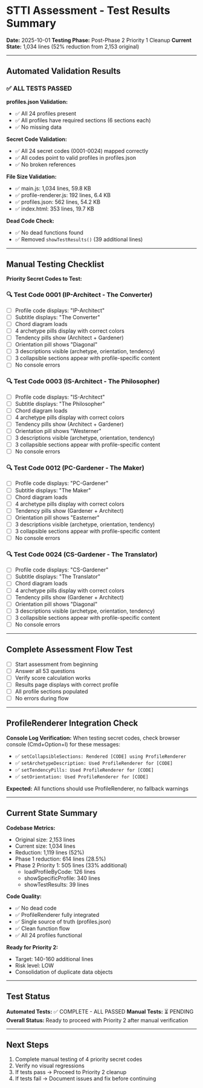 # STTI Assessment - Test Results Summary
**Date:** 2025-10-01
**Testing Phase:** Post-Phase 2 Priority 1 Cleanup
**Current State:** 1,034 lines (52% reduction from 2,153 original)

---

## Automated Validation Results

### ✅ ALL TESTS PASSED

**profiles.json Validation:**
- ✅ All 24 profiles present
- ✅ All profiles have required sections (6 sections each)
- ✅ No missing data

**Secret Code Validation:**
- ✅ All 24 secret codes (0001-0024) mapped correctly
- ✅ All codes point to valid profiles in profiles.json
- ✅ No broken references

**File Size Validation:**
- ✅ main.js: 1,034 lines, 59.8 KB
- ✅ profile-renderer.js: 192 lines, 6.4 KB
- ✅ profiles.json: 562 lines, 54.2 KB
- ✅ index.html: 353 lines, 19.7 KB

**Dead Code Check:**
- ✅ No dead functions found
- ✅ Removed `showTestResults()` (39 additional lines)

---

## Manual Testing Checklist

**Priority Secret Codes to Test:**

### 🔍 Test Code 0001 (IP-Architect - The Converter)
- [ ] Profile code displays: "IP-Architect"
- [ ] Subtitle displays: "The Converter"
- [ ] Chord diagram loads
- [ ] 4 archetype pills display with correct colors
- [ ] Tendency pills show (Architect + Gardener)
- [ ] Orientation pill shows "Diagonal"
- [ ] 3 descriptions visible (archetype, orientation, tendency)
- [ ] 3 collapsible sections appear with profile-specific content
- [ ] No console errors

### 🔍 Test Code 0003 (IS-Architect - The Philosopher)
- [ ] Profile code displays: "IS-Architect"
- [ ] Subtitle displays: "The Philosopher"
- [ ] Chord diagram loads
- [ ] 4 archetype pills display with correct colors
- [ ] Tendency pills show (Architect + Gardener)
- [ ] Orientation pill shows "Westerner"
- [ ] 3 descriptions visible (archetype, orientation, tendency)
- [ ] 3 collapsible sections appear with profile-specific content
- [ ] No console errors

### 🔍 Test Code 0012 (PC-Gardener - The Maker)
- [ ] Profile code displays: "PC-Gardener"
- [ ] Subtitle displays: "The Maker"
- [ ] Chord diagram loads
- [ ] 4 archetype pills display with correct colors
- [ ] Tendency pills show (Gardener + Architect)
- [ ] Orientation pill shows "Easterner"
- [ ] 3 descriptions visible (archetype, orientation, tendency)
- [ ] 3 collapsible sections appear with profile-specific content
- [ ] No console errors

### 🔍 Test Code 0024 (CS-Gardener - The Translator)
- [ ] Profile code displays: "CS-Gardener"
- [ ] Subtitle displays: "The Translator"
- [ ] Chord diagram loads
- [ ] 4 archetype pills display with correct colors
- [ ] Tendency pills show (Gardener + Architect)
- [ ] Orientation pill shows "Diagonal"
- [ ] 3 descriptions visible (archetype, orientation, tendency)
- [ ] 3 collapsible sections appear with profile-specific content
- [ ] No console errors

---

## Complete Assessment Flow Test

- [ ] Start assessment from beginning
- [ ] Answer all 53 questions
- [ ] Verify score calculation works
- [ ] Results page displays with correct profile
- [ ] All profile sections populated
- [ ] No errors during flow

---

## ProfileRenderer Integration Check

**Console Log Verification:**
When testing secret codes, check browser console (Cmd+Option+I) for these messages:
- ✅ `setCollapsibleSections: Rendered [CODE] using ProfileRenderer`
- ✅ `setArchetypeDescription: Used ProfileRenderer for [CODE]`
- ✅ `setTendencyPills: Used ProfileRenderer for [CODE]`
- ✅ `setOrientation: Used ProfileRenderer for [CODE]`

**Expected:** All functions should use ProfileRenderer, no fallback warnings

---

## Current State Summary

**Codebase Metrics:**
- Original size: 2,153 lines
- Current size: 1,034 lines
- Reduction: 1,119 lines (52%)
- Phase 1 reduction: 614 lines (28.5%)
- Phase 2 Priority 1: 505 lines (33% additional)
  - loadProfileByCode: 126 lines
  - showSpecificProfile: 340 lines
  - showTestResults: 39 lines

**Code Quality:**
- ✅ No dead code
- ✅ ProfileRenderer fully integrated
- ✅ Single source of truth (profiles.json)
- ✅ Clean function flow
- ✅ All 24 profiles functional

**Ready for Priority 2:**
- Target: 140-160 additional lines
- Risk level: LOW
- Consolidation of duplicate data objects

---

## Test Status

**Automated Tests:** ✅ COMPLETE - ALL PASSED
**Manual Tests:** ⏳ PENDING
**Overall Status:** Ready to proceed with Priority 2 after manual verification

---

## Next Steps

1. Complete manual testing of 4 priority secret codes
2. Verify no visual regressions
3. If tests pass → Proceed to Priority 2 cleanup
4. If tests fail → Document issues and fix before continuing
